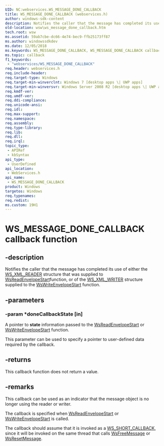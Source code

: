 ```yaml
---
UID: NC:webservices.WS_MESSAGE_DONE_CALLBACK
title: WS_MESSAGE_DONE_CALLBACK (webservices.h)
author: windows-sdk-content
description: Notifies the caller that the message has completed its use of either the WS_XML_READER structure that was supplied to WsReadEnvelopeStartfunction, or of the WS_XML_WRITER structure supplied to the WsWriteEnvelopeStart function.
old-location: wsw\ws_message_done_callback.htm
tech.root: wsw
ms.assetid: 59ab7cbe-dc66-4e74-bec9-ffb25173ff87
ms.author: windowssdkdev
ms.date: 12/05/2018
ms.keywords: WS_MESSAGE_DONE_CALLBACK, WS_MESSAGE_DONE_CALLBACK callback, WS_MESSAGE_DONE_CALLBACK callback function [Web Services for Windows], webservices/WS_MESSAGE_DONE_CALLBACK, wsw.ws_message_done_callback
ms.topic: callback
f1_keywords: 
 - "webservices/WS_MESSAGE_DONE_CALLBACK"
req.header: webservices.h
req.include-header: 
req.target-type: Windows
req.target-min-winverclnt: Windows 7 [desktop apps \| UWP apps]
req.target-min-winversvr: Windows Server 2008 R2 [desktop apps \| UWP apps]
req.kmdf-ver: 
req.umdf-ver: 
req.ddi-compliance: 
req.unicode-ansi: 
req.idl: 
req.max-support: 
req.namespace: 
req.assembly: 
req.type-library: 
req.lib: 
req.dll: 
req.irql: 
topic_type:
 - APIRef
 - kbSyntax
api_type:
 - UserDefined
api_location:
 - WebServices.h
api_name:
 - WS_MESSAGE_DONE_CALLBACK
product: Windows
targetos: Windows
req.typenames: 
req.redist: 
ms.custom: 19H1
---
```


# WS_MESSAGE_DONE_CALLBACK callback function


## -description


Notifies the caller that the message has completed its use of either the <a href="https://docs.microsoft.com/windows/desktop/wsw/ws-xml-reader">WS_XML_READER</a> structure that was supplied to <a href="https://docs.microsoft.com/windows/desktop/api/webservices/nf-webservices-wsreadenvelopestart">WsReadEnvelopeStart</a>function, or of the <a href="https://docs.microsoft.com/windows/desktop/wsw/ws-xml-writer">WS_XML_WRITER</a> structure supplied to the  <a href="https://docs.microsoft.com/windows/desktop/api/webservices/nf-webservices-wswriteenvelopestart">WsWriteEnvelopeStart</a> function.


## -parameters




### -param *doneCallbackState [in]

A pointer to <b>state</b> information passed to the  <a href="https://docs.microsoft.com/windows/desktop/api/webservices/nf-webservices-wsreadenvelopestart">WsReadEnvelopeStart</a> or <a href="https://docs.microsoft.com/windows/desktop/api/webservices/nf-webservices-wswriteenvelopestart">WsWriteEnvelopeStart</a> function.
                

This parameter can be used to specify a pointer to user-defined
                    data required by the callback.
                


## -returns



This callback function does not return a value.




## -remarks



This callback can be used as an indicator that the message object is no
                longer using the reader or writer.
            

The callback is specified when <a href="https://docs.microsoft.com/windows/desktop/api/webservices/nf-webservices-wsreadenvelopestart">WsReadEnvelopeStart</a> or
                <a href="https://docs.microsoft.com/windows/desktop/api/webservices/nf-webservices-wswriteenvelopestart">WsWriteEnvelopeStart</a> is called.
            

The callback should assume that it is invoked as a 
                <a href="https://docs.microsoft.com/windows/desktop/api/webservices/ne-webservices-ws_callback_model">WS_SHORT_CALLBACK</a>, since it will be invoked on the same 
                thread that calls <a href="https://docs.microsoft.com/windows/desktop/api/webservices/nf-webservices-wsfreemessage">WsFreeMessage</a> or <a href="https://docs.microsoft.com/windows/desktop/api/webservices/nf-webservices-wsresetmessage">WsResetMessage</a>.
            



